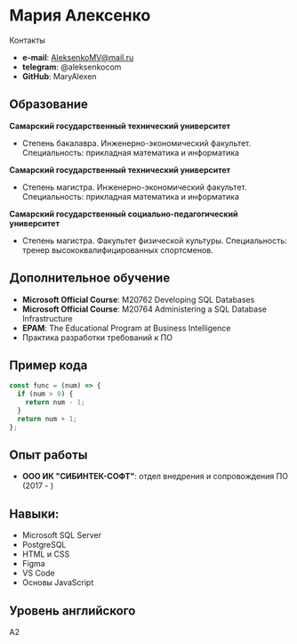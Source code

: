 Мария Алексенко
===
Контакты

- **e-mail**: AleksenkoMV@mail.ru
- **telegram**: @aleksenkocom
- **GitHub**: MaryAlexen

Образование
---
**Самарский государственный технический университет**

- Степень бакалавра. Инженерно-экономический факультет. Специальность: прикладная математика и информатика

**Cамарский государственный технический университет** 

- Степень магистра. Инженерно-экономический факультет. Специальность: прикладная математика и информатика

**Самарский государственный социально-педагогический университет**

- Степень магистра. Факультет физической культуры. Специальность: тренер высококвалифицированных спортсменов.

Дополнительное обучение
---
- **Microsoft Official Course**: M20762 Developing SQL Databases
- **Microsoft Official Course**: M20764 Administering a SQL Database Infrastructure
- **EPAM**: The Educational Program at Business Intelligence
- Практика разработки требований к ПО

Пример кода
---
```javascript
const func = (num) => {
  if (num > 0) {
    return num - 1;
  }
  return num + 1;
};
```

Опыт работы
---
- **ООО ИК "СИБИНТЕК-СОФТ"**: отдел внедрения и сопровождения ПО (2017 - )

Навыки:
---
- Microsoft SQL Server
- PostgreSQL
- HTML и CSS
- Figma
- VS Code
- Основы JavaScript

Уровень английского
---
A2